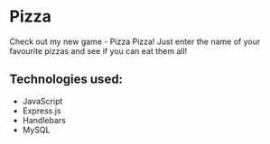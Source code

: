 # Pizza

Check out my new game - Pizza Pizza!
Just enter the name of your favourite pizzas and see if you can eat them all!

## Technologies used:

- JavaScript
- Express.js
- Handlebars
- MySQL
